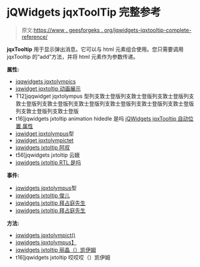 # jQWidgets jqxToolTip 完整参考

> 原文:[https://www . geesforgeks . org/jqwidgets-jqxtooltip-complete-reference/](https://www.geeksforgeeks.org/jqwidgets-jqxtooltip-complete-reference/)

**jqxTooltip** 用于显示弹出消息。它可以与 html 元素组合使用。您只需要调用 jqxTooltip 的“add”方法，并将 html 元素作为参数传递。

**属性:**

*   [jqqwidgets jqxtolympics](https://www.geeksforgeeks.org/jqwidgets-jqxtooltip-absolutepositionx-property/)
*   [jqwidget jqxtoltip 动画展示](https://www.geeksforgeeks.org/jqwidgets-jqxtooltip-animationshowdelay-property/)
*   T12]jqqwidget jqxtolympus 型列支敦士登版列支敦士登版列支敦士登版列支敦士登版列支敦士登版列支敦士登版列支敦士登版列支敦士登版列支敦士登版列支敦士登版列支敦士登版
*   t16]jqwidgets jxtoltip animation hidedle 是吗
[jQWidgets jqxTooltip 自动位置 属性](https://www.geeksforgeeks.org/jqwidgets-jqxtooltip-autohidedelay-property/)
*   [jqwidget jqxtolympus](https://www.geeksforgeeks.org/jqwidgets-jqxtooltip-name-property/)型
*   [jqwidget jqxtolympictet](https://www.geeksforgeeks.org/jqwidgets-jqxtooltip-opacity-property/)
*   [jqwidgets jxtoltip 阿叔](https://www.geeksforgeeks.org/jqwidgets-jqxtooltip-left-property/)
*   t56]jqwidgets jxtoltip 云娥
*   [jqwidgets jxtoltip RTL 是吗](https://www.geeksforgeeks.org/jqwidgets-jqxtooltip-rtl-property/)

**事件:**

*   [jqwidgets jqxtolympus](https://www.geeksforgeeks.org/jqwidgets-jqxtooltip-close-event/)型
*   [jqwidgets jxtoltip 俊儿](https://www.geeksforgeeks.org/jqwidgets-jqxtooltip-closing-event/)
*   [jqwidgets jxtoltip 拜占庭先生](https://www.geeksforgeeks.org/jqwidgets-jqxtooltip-opening-event/)
*   [jqwidgets jxtoltip 拜占庭先生](https://www.geeksforgeeks.org/jqwidgets-jqxtooltip-open-event/)

**方法:**

*   [jqwidgets jqxtolympict()](https://www.geeksforgeeks.org/jqwidgets-jqxtooltip-open-method/)
*   [jqwidgets jqxtolympus】](https://www.geeksforgeeks.org/jqwidgets-jqxtooltip-close-method/)
*   [jqwidgets jxtoltip 丽晶（）凯伊姆](https://www.geeksforgeeks.org/jqwidgets-jqxtooltip-destroy-method/)
*   t16]jqwidgets jxtoltip 哎哎哎（）凯伊姆